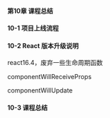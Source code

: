 #### 第10章 课程总结

#### 10-1 项目上线流程
#### 10-2 React 版本升级说明

react16.4，废弃一些生命周期函数

componentWillReceiveProps

componentWillUpdate

#### 10-3 课程总结